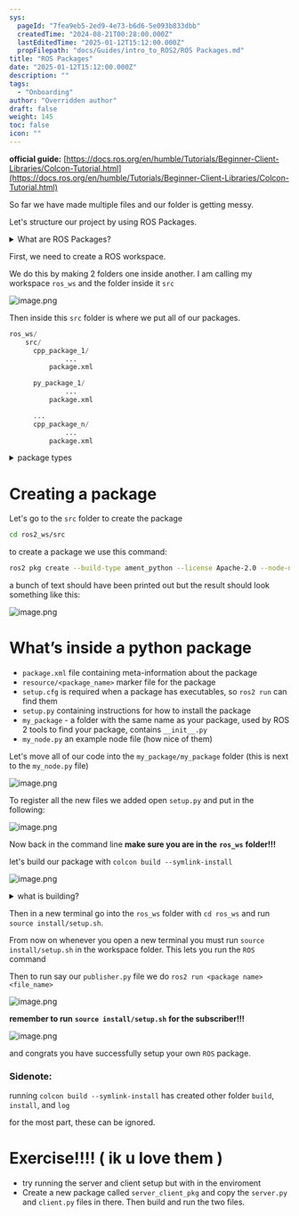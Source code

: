 ```yaml
---
sys:
  pageId: "7fea9eb5-2ed9-4e73-b6d6-5e093b833dbb"
  createdTime: "2024-08-21T00:28:00.000Z"
  lastEditedTime: "2025-01-12T15:12:00.000Z"
  propFilepath: "docs/Guides/intro_to_ROS2/ROS Packages.md"
title: "ROS Packages"
date: "2025-01-12T15:12:00.000Z"
description: ""
tags:
  - "Onboarding"
author: "Overridden author"
draft: false
weight: 145
toc: false
icon: ""
---
```


**official guide:** [https://docs.ros.org/en/humble/Tutorials/Beginner-Client-Libraries/Colcon-Tutorial.html](https://docs.ros.org/en/humble/Tutorials/Beginner-Client-Libraries/Colcon-Tutorial.html)

So far we have made multiple files and our folder is getting messy.

Let's structure our project by using ROS Packages.

<details>

<summary>What are ROS Packages?</summary>

ROS Packages are, as the name implies, packages of code that are highly sharable between ROS developers.

They consist of a folder, `package.xml` file, and source code

```python
      cpp_package_1/
		      ... imagine much code files here ..
          package.xml
```

</details>

First, we need to create a ROS workspace.

We do this by making 2 folders one inside another. I am calling my workspace `ros_ws` and the folder inside it `src`

![image.png](https://prod-files-secure.s3.us-west-2.amazonaws.com/d518164a-d88e-44d1-a4ee-3adb3bd8bce0/70706947-fd18-4537-a67b-e12946812d31/image.png?X-Amz-Algorithm=AWS4-HMAC-SHA256&X-Amz-Content-Sha256=UNSIGNED-PAYLOAD&X-Amz-Credential=ASIAZI2LB466YUUPR62U%2F20250605%2Fus-west-2%2Fs3%2Faws4_request&X-Amz-Date=20250605T101001Z&X-Amz-Expires=3600&X-Amz-Security-Token=IQoJb3JpZ2luX2VjEGkaCXVzLXdlc3QtMiJGMEQCIH%2B5%2BYWTc8ev4SYzYcgpHgDQTZPcqFcHs1Kb6XfEDsVCAiA%2FXhbnPAutWf12jk%2BcCsm4aBc3W003dT2%2FmKZWR7ZExyr%2FAwhCEAAaDDYzNzQyMzE4MzgwNSIMhCG92RI%2B%2Bq5xbfNwKtwDTTaoCgnSrkad8F8iD1hxrIlkxRGuLIBt0fsyvGZwKBlPKVpIkpIGRQAuy%2FKIOoxyUSbhr2olUMFLSPPQZ5o4vCPkhLBGxWZPppRc%2FspoxyGBCA%2BYFiYzC8R%2FC0TrziB2taTgRQCVYHbuyUuYIRPfBD9QiarIiiBayv%2BqSZa2ONUMqpPTZZxktHGZuPmMSIBaLhP2cevvxS%2F5uvjfd1AUJbyhJOiFLBTJIXEkYNNF4zKYcvmdCcqjMWilHhvtEyvrx0xIhdJ9spho6D8bmTDR%2BchkrhIQpxjgoEsJr%2BRHSEvl8FtQowNSFcDUcPpIW6e%2BkK%2B8obcVZFJO06br26jwtAtCBylPO%2FqMrP6iN0uLcyPiySdqZ4TLFgqG75mJQUpgMvt8MstYzFLXsFLVUoTl9dpiAnBulaERRwkLfFDciAeCD1RO2n4UQFIr9Ay9WVfy%2BRDN4xsA7EYM02zm8aUN9rrI0AJHhflivac4ag0ZNKrkZXdkp5Te0IKRL07LGTGLWD4O3BP7CANnp7YGkVWmQuUNhwB2%2B7BQeMlnQfdS8F%2FZyATkJGIWSJZ1bKkKjfThK5APtHFJIhdnqlGtJJQadQ5Shfvnv3uTUo221akoG7ckwT7O7agOk8QceiEwtq6FwgY6pgFLc4P1DZT0drjkzfMFAgEaib0WIRgJiCTVZ6RKvmFh6lIaf95mD63F04VgD4fvKBbMDV2V40wjaDwSVRoyHOyAefCJGcO2cnUJg%2BZCECV5no8rO1gigzXf5X8tiBIJ8UC%2BKvgaMQhwDqkWtRGs6%2FQ25rdAX%2FzF3fMLjRsswMQtqiuLmEeE0uIcmv3FEL2yy%2FJBDkxain44tsrxctS%2FHPxoTE84p0Jq&X-Amz-Signature=e36e05fc1234ca9545ae23c3f03622129a948bf277622cd43dd6d0797d8fb068&X-Amz-SignedHeaders=host&x-id=GetObject)

Then inside this `src` folder is where we put all of our packages.

```python
ros_ws/
    src/
      cpp_package_1/
		      ...
          package.xml

      py_package_1/
		      ...
          package.xml

      ...
      cpp_package_n/
		      ...
          package.xml

```

<details>

<summary>package types</summary>

packages can be either `C++` or python.

the intern file structure is different for each but for this guide we will stick to creating python packages

</details>

# Creating a package

Let's go to the `src` folder to create the package

```bash
cd ros2_ws/src
```

to create a package we use this command:

```bash
ros2 pkg create --build-type ament_python --license Apache-2.0 --node-name my_node my_package
```

a bunch of text should have been printed out but the result should look something like this:

![image.png](https://prod-files-secure.s3.us-west-2.amazonaws.com/d518164a-d88e-44d1-a4ee-3adb3bd8bce0/e6cf1e3f-8512-4a3e-b131-079f800bf3e8/image.png?X-Amz-Algorithm=AWS4-HMAC-SHA256&X-Amz-Content-Sha256=UNSIGNED-PAYLOAD&X-Amz-Credential=ASIAZI2LB466YUUPR62U%2F20250605%2Fus-west-2%2Fs3%2Faws4_request&X-Amz-Date=20250605T101001Z&X-Amz-Expires=3600&X-Amz-Security-Token=IQoJb3JpZ2luX2VjEGkaCXVzLXdlc3QtMiJGMEQCIH%2B5%2BYWTc8ev4SYzYcgpHgDQTZPcqFcHs1Kb6XfEDsVCAiA%2FXhbnPAutWf12jk%2BcCsm4aBc3W003dT2%2FmKZWR7ZExyr%2FAwhCEAAaDDYzNzQyMzE4MzgwNSIMhCG92RI%2B%2Bq5xbfNwKtwDTTaoCgnSrkad8F8iD1hxrIlkxRGuLIBt0fsyvGZwKBlPKVpIkpIGRQAuy%2FKIOoxyUSbhr2olUMFLSPPQZ5o4vCPkhLBGxWZPppRc%2FspoxyGBCA%2BYFiYzC8R%2FC0TrziB2taTgRQCVYHbuyUuYIRPfBD9QiarIiiBayv%2BqSZa2ONUMqpPTZZxktHGZuPmMSIBaLhP2cevvxS%2F5uvjfd1AUJbyhJOiFLBTJIXEkYNNF4zKYcvmdCcqjMWilHhvtEyvrx0xIhdJ9spho6D8bmTDR%2BchkrhIQpxjgoEsJr%2BRHSEvl8FtQowNSFcDUcPpIW6e%2BkK%2B8obcVZFJO06br26jwtAtCBylPO%2FqMrP6iN0uLcyPiySdqZ4TLFgqG75mJQUpgMvt8MstYzFLXsFLVUoTl9dpiAnBulaERRwkLfFDciAeCD1RO2n4UQFIr9Ay9WVfy%2BRDN4xsA7EYM02zm8aUN9rrI0AJHhflivac4ag0ZNKrkZXdkp5Te0IKRL07LGTGLWD4O3BP7CANnp7YGkVWmQuUNhwB2%2B7BQeMlnQfdS8F%2FZyATkJGIWSJZ1bKkKjfThK5APtHFJIhdnqlGtJJQadQ5Shfvnv3uTUo221akoG7ckwT7O7agOk8QceiEwtq6FwgY6pgFLc4P1DZT0drjkzfMFAgEaib0WIRgJiCTVZ6RKvmFh6lIaf95mD63F04VgD4fvKBbMDV2V40wjaDwSVRoyHOyAefCJGcO2cnUJg%2BZCECV5no8rO1gigzXf5X8tiBIJ8UC%2BKvgaMQhwDqkWtRGs6%2FQ25rdAX%2FzF3fMLjRsswMQtqiuLmEeE0uIcmv3FEL2yy%2FJBDkxain44tsrxctS%2FHPxoTE84p0Jq&X-Amz-Signature=2842edd4f8ef77ea0aacd54696624353d33ca60241cb9906584f9f298acf89b7&X-Amz-SignedHeaders=host&x-id=GetObject)

# What’s inside a python package

- `package.xml` file containing meta-information about the package
- `resource/<package_name>` marker file for the package
- `setup.cfg` is required when a package has executables, so `ros2 run` can find them
- `setup.py` containing instructions for how to install the package
- `my_package` - a folder with the same name as your package, used by ROS 2 tools to find your package, contains `__init__.py`
- `my_node.py` an example node file (how nice of them)

Let's move all of our code into the `my_package/my_package` folder (this is next to the `my_node.py` file)

![image.png](https://prod-files-secure.s3.us-west-2.amazonaws.com/d518164a-d88e-44d1-a4ee-3adb3bd8bce0/9ce58f11-0da9-4d3e-b86d-506a9685d378/image.png?X-Amz-Algorithm=AWS4-HMAC-SHA256&X-Amz-Content-Sha256=UNSIGNED-PAYLOAD&X-Amz-Credential=ASIAZI2LB466YUUPR62U%2F20250605%2Fus-west-2%2Fs3%2Faws4_request&X-Amz-Date=20250605T101001Z&X-Amz-Expires=3600&X-Amz-Security-Token=IQoJb3JpZ2luX2VjEGkaCXVzLXdlc3QtMiJGMEQCIH%2B5%2BYWTc8ev4SYzYcgpHgDQTZPcqFcHs1Kb6XfEDsVCAiA%2FXhbnPAutWf12jk%2BcCsm4aBc3W003dT2%2FmKZWR7ZExyr%2FAwhCEAAaDDYzNzQyMzE4MzgwNSIMhCG92RI%2B%2Bq5xbfNwKtwDTTaoCgnSrkad8F8iD1hxrIlkxRGuLIBt0fsyvGZwKBlPKVpIkpIGRQAuy%2FKIOoxyUSbhr2olUMFLSPPQZ5o4vCPkhLBGxWZPppRc%2FspoxyGBCA%2BYFiYzC8R%2FC0TrziB2taTgRQCVYHbuyUuYIRPfBD9QiarIiiBayv%2BqSZa2ONUMqpPTZZxktHGZuPmMSIBaLhP2cevvxS%2F5uvjfd1AUJbyhJOiFLBTJIXEkYNNF4zKYcvmdCcqjMWilHhvtEyvrx0xIhdJ9spho6D8bmTDR%2BchkrhIQpxjgoEsJr%2BRHSEvl8FtQowNSFcDUcPpIW6e%2BkK%2B8obcVZFJO06br26jwtAtCBylPO%2FqMrP6iN0uLcyPiySdqZ4TLFgqG75mJQUpgMvt8MstYzFLXsFLVUoTl9dpiAnBulaERRwkLfFDciAeCD1RO2n4UQFIr9Ay9WVfy%2BRDN4xsA7EYM02zm8aUN9rrI0AJHhflivac4ag0ZNKrkZXdkp5Te0IKRL07LGTGLWD4O3BP7CANnp7YGkVWmQuUNhwB2%2B7BQeMlnQfdS8F%2FZyATkJGIWSJZ1bKkKjfThK5APtHFJIhdnqlGtJJQadQ5Shfvnv3uTUo221akoG7ckwT7O7agOk8QceiEwtq6FwgY6pgFLc4P1DZT0drjkzfMFAgEaib0WIRgJiCTVZ6RKvmFh6lIaf95mD63F04VgD4fvKBbMDV2V40wjaDwSVRoyHOyAefCJGcO2cnUJg%2BZCECV5no8rO1gigzXf5X8tiBIJ8UC%2BKvgaMQhwDqkWtRGs6%2FQ25rdAX%2FzF3fMLjRsswMQtqiuLmEeE0uIcmv3FEL2yy%2FJBDkxain44tsrxctS%2FHPxoTE84p0Jq&X-Amz-Signature=a9b80a07b7015d97a7e81f65f359ce4e5b035c65a5cd85fdaf9e346a92c6c73e&X-Amz-SignedHeaders=host&x-id=GetObject)

To register all the new files we added open `setup.py` and put in the following:

![image.png](https://prod-files-secure.s3.us-west-2.amazonaws.com/d518164a-d88e-44d1-a4ee-3adb3bd8bce0/1cd7c262-4cae-4496-9d75-c178537d24a2/image.png?X-Amz-Algorithm=AWS4-HMAC-SHA256&X-Amz-Content-Sha256=UNSIGNED-PAYLOAD&X-Amz-Credential=ASIAZI2LB466YUUPR62U%2F20250605%2Fus-west-2%2Fs3%2Faws4_request&X-Amz-Date=20250605T101001Z&X-Amz-Expires=3600&X-Amz-Security-Token=IQoJb3JpZ2luX2VjEGkaCXVzLXdlc3QtMiJGMEQCIH%2B5%2BYWTc8ev4SYzYcgpHgDQTZPcqFcHs1Kb6XfEDsVCAiA%2FXhbnPAutWf12jk%2BcCsm4aBc3W003dT2%2FmKZWR7ZExyr%2FAwhCEAAaDDYzNzQyMzE4MzgwNSIMhCG92RI%2B%2Bq5xbfNwKtwDTTaoCgnSrkad8F8iD1hxrIlkxRGuLIBt0fsyvGZwKBlPKVpIkpIGRQAuy%2FKIOoxyUSbhr2olUMFLSPPQZ5o4vCPkhLBGxWZPppRc%2FspoxyGBCA%2BYFiYzC8R%2FC0TrziB2taTgRQCVYHbuyUuYIRPfBD9QiarIiiBayv%2BqSZa2ONUMqpPTZZxktHGZuPmMSIBaLhP2cevvxS%2F5uvjfd1AUJbyhJOiFLBTJIXEkYNNF4zKYcvmdCcqjMWilHhvtEyvrx0xIhdJ9spho6D8bmTDR%2BchkrhIQpxjgoEsJr%2BRHSEvl8FtQowNSFcDUcPpIW6e%2BkK%2B8obcVZFJO06br26jwtAtCBylPO%2FqMrP6iN0uLcyPiySdqZ4TLFgqG75mJQUpgMvt8MstYzFLXsFLVUoTl9dpiAnBulaERRwkLfFDciAeCD1RO2n4UQFIr9Ay9WVfy%2BRDN4xsA7EYM02zm8aUN9rrI0AJHhflivac4ag0ZNKrkZXdkp5Te0IKRL07LGTGLWD4O3BP7CANnp7YGkVWmQuUNhwB2%2B7BQeMlnQfdS8F%2FZyATkJGIWSJZ1bKkKjfThK5APtHFJIhdnqlGtJJQadQ5Shfvnv3uTUo221akoG7ckwT7O7agOk8QceiEwtq6FwgY6pgFLc4P1DZT0drjkzfMFAgEaib0WIRgJiCTVZ6RKvmFh6lIaf95mD63F04VgD4fvKBbMDV2V40wjaDwSVRoyHOyAefCJGcO2cnUJg%2BZCECV5no8rO1gigzXf5X8tiBIJ8UC%2BKvgaMQhwDqkWtRGs6%2FQ25rdAX%2FzF3fMLjRsswMQtqiuLmEeE0uIcmv3FEL2yy%2FJBDkxain44tsrxctS%2FHPxoTE84p0Jq&X-Amz-Signature=f7d9d7840363f7d4937ad0064caa451763f8fd8229ba69bce9d81eb0b5535ace&X-Amz-SignedHeaders=host&x-id=GetObject)

Now back in the command line **make sure you are in the** **`ros_ws`** **folder!!!**

let's build our package with `colcon build --symlink-install`

![image.png](https://prod-files-secure.s3.us-west-2.amazonaws.com/d518164a-d88e-44d1-a4ee-3adb3bd8bce0/2f2a0d27-b173-48fd-b189-5f5c0ce65619/image.png?X-Amz-Algorithm=AWS4-HMAC-SHA256&X-Amz-Content-Sha256=UNSIGNED-PAYLOAD&X-Amz-Credential=ASIAZI2LB466YUUPR62U%2F20250605%2Fus-west-2%2Fs3%2Faws4_request&X-Amz-Date=20250605T101001Z&X-Amz-Expires=3600&X-Amz-Security-Token=IQoJb3JpZ2luX2VjEGkaCXVzLXdlc3QtMiJGMEQCIH%2B5%2BYWTc8ev4SYzYcgpHgDQTZPcqFcHs1Kb6XfEDsVCAiA%2FXhbnPAutWf12jk%2BcCsm4aBc3W003dT2%2FmKZWR7ZExyr%2FAwhCEAAaDDYzNzQyMzE4MzgwNSIMhCG92RI%2B%2Bq5xbfNwKtwDTTaoCgnSrkad8F8iD1hxrIlkxRGuLIBt0fsyvGZwKBlPKVpIkpIGRQAuy%2FKIOoxyUSbhr2olUMFLSPPQZ5o4vCPkhLBGxWZPppRc%2FspoxyGBCA%2BYFiYzC8R%2FC0TrziB2taTgRQCVYHbuyUuYIRPfBD9QiarIiiBayv%2BqSZa2ONUMqpPTZZxktHGZuPmMSIBaLhP2cevvxS%2F5uvjfd1AUJbyhJOiFLBTJIXEkYNNF4zKYcvmdCcqjMWilHhvtEyvrx0xIhdJ9spho6D8bmTDR%2BchkrhIQpxjgoEsJr%2BRHSEvl8FtQowNSFcDUcPpIW6e%2BkK%2B8obcVZFJO06br26jwtAtCBylPO%2FqMrP6iN0uLcyPiySdqZ4TLFgqG75mJQUpgMvt8MstYzFLXsFLVUoTl9dpiAnBulaERRwkLfFDciAeCD1RO2n4UQFIr9Ay9WVfy%2BRDN4xsA7EYM02zm8aUN9rrI0AJHhflivac4ag0ZNKrkZXdkp5Te0IKRL07LGTGLWD4O3BP7CANnp7YGkVWmQuUNhwB2%2B7BQeMlnQfdS8F%2FZyATkJGIWSJZ1bKkKjfThK5APtHFJIhdnqlGtJJQadQ5Shfvnv3uTUo221akoG7ckwT7O7agOk8QceiEwtq6FwgY6pgFLc4P1DZT0drjkzfMFAgEaib0WIRgJiCTVZ6RKvmFh6lIaf95mD63F04VgD4fvKBbMDV2V40wjaDwSVRoyHOyAefCJGcO2cnUJg%2BZCECV5no8rO1gigzXf5X8tiBIJ8UC%2BKvgaMQhwDqkWtRGs6%2FQ25rdAX%2FzF3fMLjRsswMQtqiuLmEeE0uIcmv3FEL2yy%2FJBDkxain44tsrxctS%2FHPxoTE84p0Jq&X-Amz-Signature=c0843bcdacbcb9a753e590118ec5b42e4590322d339052f74729d8e47674cc39&X-Amz-SignedHeaders=host&x-id=GetObject)

<details>

<summary>what is building?</summary>

if you are a CS major at Rose-Hulman you will learn the answer to this in CSSE132

but TLDR; is it combines all the code files into one program that can be run easily 

</details>

Then in a new terminal go into the `ros_ws` folder with `cd ros_ws` and run `source install/setup.sh`. 

From now on whenever you open a new terminal you must run `source install/setup.sh` in the workspace folder. This lets you run the `ROS` command

Then to run say our `publisher.py` file we do `ros2 run <package name> <file_name>`

![image.png](https://prod-files-secure.s3.us-west-2.amazonaws.com/d518164a-d88e-44d1-a4ee-3adb3bd8bce0/4f4b1219-3a44-4632-aa0a-ce3471699f59/image.png?X-Amz-Algorithm=AWS4-HMAC-SHA256&X-Amz-Content-Sha256=UNSIGNED-PAYLOAD&X-Amz-Credential=ASIAZI2LB466YUUPR62U%2F20250605%2Fus-west-2%2Fs3%2Faws4_request&X-Amz-Date=20250605T101001Z&X-Amz-Expires=3600&X-Amz-Security-Token=IQoJb3JpZ2luX2VjEGkaCXVzLXdlc3QtMiJGMEQCIH%2B5%2BYWTc8ev4SYzYcgpHgDQTZPcqFcHs1Kb6XfEDsVCAiA%2FXhbnPAutWf12jk%2BcCsm4aBc3W003dT2%2FmKZWR7ZExyr%2FAwhCEAAaDDYzNzQyMzE4MzgwNSIMhCG92RI%2B%2Bq5xbfNwKtwDTTaoCgnSrkad8F8iD1hxrIlkxRGuLIBt0fsyvGZwKBlPKVpIkpIGRQAuy%2FKIOoxyUSbhr2olUMFLSPPQZ5o4vCPkhLBGxWZPppRc%2FspoxyGBCA%2BYFiYzC8R%2FC0TrziB2taTgRQCVYHbuyUuYIRPfBD9QiarIiiBayv%2BqSZa2ONUMqpPTZZxktHGZuPmMSIBaLhP2cevvxS%2F5uvjfd1AUJbyhJOiFLBTJIXEkYNNF4zKYcvmdCcqjMWilHhvtEyvrx0xIhdJ9spho6D8bmTDR%2BchkrhIQpxjgoEsJr%2BRHSEvl8FtQowNSFcDUcPpIW6e%2BkK%2B8obcVZFJO06br26jwtAtCBylPO%2FqMrP6iN0uLcyPiySdqZ4TLFgqG75mJQUpgMvt8MstYzFLXsFLVUoTl9dpiAnBulaERRwkLfFDciAeCD1RO2n4UQFIr9Ay9WVfy%2BRDN4xsA7EYM02zm8aUN9rrI0AJHhflivac4ag0ZNKrkZXdkp5Te0IKRL07LGTGLWD4O3BP7CANnp7YGkVWmQuUNhwB2%2B7BQeMlnQfdS8F%2FZyATkJGIWSJZ1bKkKjfThK5APtHFJIhdnqlGtJJQadQ5Shfvnv3uTUo221akoG7ckwT7O7agOk8QceiEwtq6FwgY6pgFLc4P1DZT0drjkzfMFAgEaib0WIRgJiCTVZ6RKvmFh6lIaf95mD63F04VgD4fvKBbMDV2V40wjaDwSVRoyHOyAefCJGcO2cnUJg%2BZCECV5no8rO1gigzXf5X8tiBIJ8UC%2BKvgaMQhwDqkWtRGs6%2FQ25rdAX%2FzF3fMLjRsswMQtqiuLmEeE0uIcmv3FEL2yy%2FJBDkxain44tsrxctS%2FHPxoTE84p0Jq&X-Amz-Signature=1b66917959d4fc333e8de32561f98ae88c477047e3e3c6e80a57a4ec74215a60&X-Amz-SignedHeaders=host&x-id=GetObject)

**remember to run** **`source install/setup.sh`** **for the subscriber!!!**

![image.png](https://prod-files-secure.s3.us-west-2.amazonaws.com/d518164a-d88e-44d1-a4ee-3adb3bd8bce0/02121119-dad4-49ec-8356-c956108b4243/image.png?X-Amz-Algorithm=AWS4-HMAC-SHA256&X-Amz-Content-Sha256=UNSIGNED-PAYLOAD&X-Amz-Credential=ASIAZI2LB466YUUPR62U%2F20250605%2Fus-west-2%2Fs3%2Faws4_request&X-Amz-Date=20250605T101001Z&X-Amz-Expires=3600&X-Amz-Security-Token=IQoJb3JpZ2luX2VjEGkaCXVzLXdlc3QtMiJGMEQCIH%2B5%2BYWTc8ev4SYzYcgpHgDQTZPcqFcHs1Kb6XfEDsVCAiA%2FXhbnPAutWf12jk%2BcCsm4aBc3W003dT2%2FmKZWR7ZExyr%2FAwhCEAAaDDYzNzQyMzE4MzgwNSIMhCG92RI%2B%2Bq5xbfNwKtwDTTaoCgnSrkad8F8iD1hxrIlkxRGuLIBt0fsyvGZwKBlPKVpIkpIGRQAuy%2FKIOoxyUSbhr2olUMFLSPPQZ5o4vCPkhLBGxWZPppRc%2FspoxyGBCA%2BYFiYzC8R%2FC0TrziB2taTgRQCVYHbuyUuYIRPfBD9QiarIiiBayv%2BqSZa2ONUMqpPTZZxktHGZuPmMSIBaLhP2cevvxS%2F5uvjfd1AUJbyhJOiFLBTJIXEkYNNF4zKYcvmdCcqjMWilHhvtEyvrx0xIhdJ9spho6D8bmTDR%2BchkrhIQpxjgoEsJr%2BRHSEvl8FtQowNSFcDUcPpIW6e%2BkK%2B8obcVZFJO06br26jwtAtCBylPO%2FqMrP6iN0uLcyPiySdqZ4TLFgqG75mJQUpgMvt8MstYzFLXsFLVUoTl9dpiAnBulaERRwkLfFDciAeCD1RO2n4UQFIr9Ay9WVfy%2BRDN4xsA7EYM02zm8aUN9rrI0AJHhflivac4ag0ZNKrkZXdkp5Te0IKRL07LGTGLWD4O3BP7CANnp7YGkVWmQuUNhwB2%2B7BQeMlnQfdS8F%2FZyATkJGIWSJZ1bKkKjfThK5APtHFJIhdnqlGtJJQadQ5Shfvnv3uTUo221akoG7ckwT7O7agOk8QceiEwtq6FwgY6pgFLc4P1DZT0drjkzfMFAgEaib0WIRgJiCTVZ6RKvmFh6lIaf95mD63F04VgD4fvKBbMDV2V40wjaDwSVRoyHOyAefCJGcO2cnUJg%2BZCECV5no8rO1gigzXf5X8tiBIJ8UC%2BKvgaMQhwDqkWtRGs6%2FQ25rdAX%2FzF3fMLjRsswMQtqiuLmEeE0uIcmv3FEL2yy%2FJBDkxain44tsrxctS%2FHPxoTE84p0Jq&X-Amz-Signature=ae5d47e78c973c08c4d1c8dd5121686408536d0d88f28dcdaeb19d3ca4d17cc4&X-Amz-SignedHeaders=host&x-id=GetObject)

and congrats you have successfully setup your own `ROS` package.

### Sidenote:

running `colcon build --symlink-install` has created other folder `build`, `install`, and `log`

for the most part, these can be ignored.

# Exercise!!!! ( ik u love them )

- try running the server and client setup but with in the enviroment
- Create a new package called `server_client_pkg` and copy the `server.py` and `client.py` files in there. Then build and run the two files.
